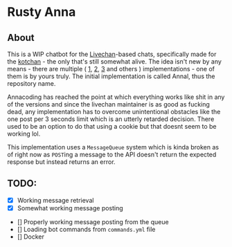 # Rusty Anna

## About

 This is a WIP chatbot for the [Livechan](https://github.com/emgram769/livechan-js/)-based chats, specifically made for the [kotchan](https://kotchan.fun/chat/int) - the only that's still somewhat alive. The idea isn't new by any means - there are multiple ( [1](https://github.com/emgram769/anna), [2](https://github.com/cnsr/SadBot), [3](https://github.com/slavking/anna3) and others ) implementations - one of them is by yours truly. The initial implementation is called Annal, thus the repository name.

 Annacoding has reached the point at which everything works like shit in any of the versions and since the livechan maintainer is as good as fucking dead, any implementation has to overcome unintentional obstacles like the one post per 3 seconds limit which is an utterly retarded decision. There used to be an option to do that using a cookie but that doesnt seem to be working lol.

This implementation uses a `MessageQueue` system which is kinda broken as of right now as `POST`ing a message to the API doesn't return the expected response but instead returns an error.

## TODO:

 - [x] Working message retrieval
 - [x] Somewhat working message posting
 - [] Properly working message posting from the queue
 - [] Loading bot commands from `commands.yml` file
 - [] Docker